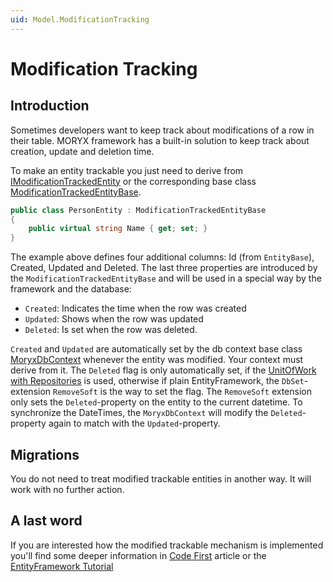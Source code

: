 ```yaml
---
uid: Model.ModificationTracking
---
```

# Modification Tracking

## Introduction

Sometimes developers want to keep track about modifications of a row in their table. MORYX framework has a built-in solution to keep track about creation, update and deletion time.

To make an entity trackable you just need to derive from [IModificationTrackedEntity](xref:Moryx.Model.IModificationTrackedEntity) or the corresponding base class [ModificationTrackedEntityBase](xref:Moryx.Model.ModificationTrackedEntityBase).

````cs
public class PersonEntity : ModificationTrackedEntityBase
{
    public virtual string Name { get; set; }
}
````

The example above defines four additional columns: Id (from `EntityBase`), Created, Updated and Deleted. The last three properties are introduced by the `ModificationTrackedEntityBase` and will be used in a special way by the framework and the database:

- `Created`: Indicates the time when the row was created
- `Updated`: Shows when the row was updated
- `Deleted`: Is set when the row was deleted.

`Created` and `Updated` are automatically set by the db context base class [MoryxDbContext](xref:Moryx.Model.MoryxDbContext) whenever the entity was modified. Your context must derive from it. The `Deleted` flag is only automatically set, if the [UnitOfWork with Repositories](UnitOfWorkPattern.md) is used, otherwise if plain EntityFramework, the `DbSet`-extension `RemoveSoft` is the way to set the flag. The `RemoveSoft` extension only sets the `Deleted`-property on the entity to the current datetime. To synchronize the DateTimes, the `MoryxDbContext` will modify the `Deleted`-property again to match with the `Updated`-property.

## Migrations

You do not need to treat modified trackable entities in another way. It will work with no further action.

## A last word

If you are interested how the modified trackable mechanism is implemented you'll find some deeper information in [Code First](xref:GettingsStarted.CodeFirst) article or the [EntityFramework Tutorial](https://www.entityframeworktutorial.net/faq/set-created-and-modified-date-in-efcore.aspx)